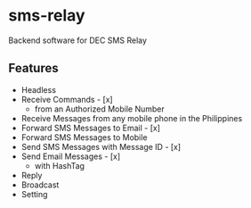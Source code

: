 # sms-relay
Backend software for DEC SMS Relay

## Features
* Headless
* Receive Commands - [x] 
    * from an Authorized Mobile Number
* Receive Messages from any mobile phone in the Philippines
* Forward SMS Messages to Email - [x]
* Forward SMS Messages to Mobile
* Send SMS Messages with Message ID - [x] 
* Send Email Messages  - [x]
    * with HashTag
* Reply
* Broadcast
* Setting
